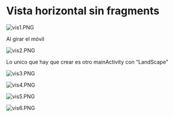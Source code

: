 # Vista horizontal sin fragments

![vis1.PNG](Vista%20horizontal%20sin%20fragments%20b1aae70e0054428a8ee22bea3c947af2/vis1.png)

Al girar el móvil

![vis2.PNG](Vista%20horizontal%20sin%20fragments%20b1aae70e0054428a8ee22bea3c947af2/vis2.png)

Lo unico que hay que crear es otro mainActivity con “LandScape”

![vis3.PNG](Vista%20horizontal%20sin%20fragments%20b1aae70e0054428a8ee22bea3c947af2/vis3.png)

![vis4.PNG](Vista%20horizontal%20sin%20fragments%20b1aae70e0054428a8ee22bea3c947af2/vis4.png)

![vis5.PNG](Vista%20horizontal%20sin%20fragments%20b1aae70e0054428a8ee22bea3c947af2/vis5.png)

![vis6.PNG](Vista%20horizontal%20sin%20fragments%20b1aae70e0054428a8ee22bea3c947af2/vis6.png)